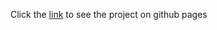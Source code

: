 Click the [link](https://milantrpchevski.github.io/covid-tracker-app/) to see the project on github pages 
